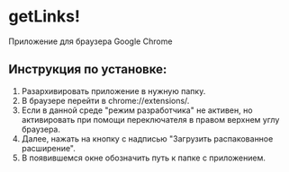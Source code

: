 # getLinks!
Приложение для браузера Google Chrome

## Инструкция по установке:
1. Разархивировать приложение в нужную папку.
2. В браузере перейти в chrome://extensions/.
3. Если в данной среде "режим разработчика" не активен, но активировать при помощи переключателя в правом верхнем углу браузера.
4. Далее, нажать на кнопку с надписью "Загрузить распакованное расширение".
5. В появившемся окне обозначить путь к папке с приложением.
